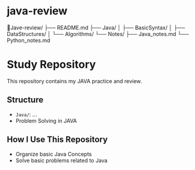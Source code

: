 # java-review

Jave-review/
├── README.md
├── Java/
│   ├── BasicSyntax/
│   ├── DataStructures/
│   └── Algorithms/
└── Notes/
    ├── Java_notes.md
    └── Python_notes.md


# Study Repository
This repository contains my JAVA practice and review.

## Structure
- `Java/`: ...
- Problem Solving in JAVA

## How I Use This Repository
- Organize basic Java Concepts
- Solve basic problems related to Java 
